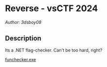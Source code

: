 # Reverse - vsCTF 2024

###### Author: 3dsboy08

## Description

Its a .NET flag-checker. Can't be too hard, right?

[funchecker.exe](https://vsctf.storage.googleapis.com/uploads/412e1229f5b153397351f3043ec48a4ffc46ca06b17eea6c94389aa7cf81b8c2/funchecker.exe)

